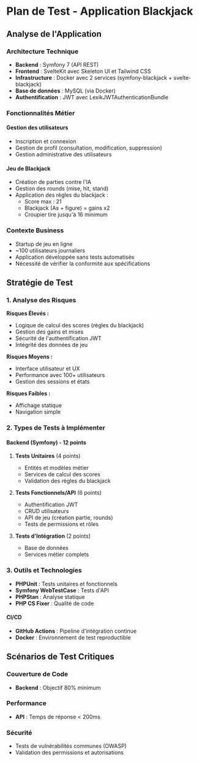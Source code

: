 # Plan de Test - Application Blackjack

## Analyse de l'Application

### Architecture Technique
- **Backend** : Symfony 7 (API REST)
- **Frontend** : SvelteKit avec Skeleton UI et Tailwind CSS  
- **Infrastructure** : Docker avec 2 services (symfony-blackjack + svelte-blackjack)
- **Base de données** : MySQL (via Docker)
- **Authentification** : JWT avec LexikJWTAuthenticationBundle

### Fonctionnalités Métier

#### Gestion des utilisateurs
- Inscription et connexion
- Gestion de profil (consultation, modification, suppression)
- Gestion administrative des utilisateurs

#### Jeu de Blackjack
- Création de parties contre l'IA
- Gestion des rounds (mise, hit, stand)
- Application des règles du blackjack :
  - Score max : 21
  - Blackjack (As + figure) = gains x2
  - Croupier tire jusqu'à 16 minimum

### Contexte Business
- Startup de jeu en ligne
- ~100 utilisateurs journaliers
- Application développée sans tests automatisés
- Nécessité de vérifier la conformité aux spécifications

## Stratégie de Test

### 1. Analyse des Risques

**Risques Élevés :**
- Logique de calcul des scores (règles du blackjack)
- Gestion des gains et mises
- Sécurité de l'authentification JWT
- Intégrité des données de jeu

**Risques Moyens :**
- Interface utilisateur et UX
- Performance avec 100+ utilisateurs
- Gestion des sessions et états

**Risques Faibles :**
- Affichage statique
- Navigation simple

### 2. Types de Tests à Implémenter

#### Backend (Symfony) - 12 points
1. **Tests Unitaires** (4 points)
   - Entités et modèles métier
   - Services de calcul des scores
   - Validation des règles du blackjack
   
2. **Tests Fonctionnels/API** (6 points)
   - Authentification JWT
   - CRUD utilisateurs
   - API de jeu (création partie, rounds)
   - Tests de permissions et rôles
   
3. **Tests d'Intégration** (2 points)
   - Base de données
   - Services métier complets

### 3. Outils et Technologies

- **PHPUnit** : Tests unitaires et fonctionnels
- **Symfony WebTestCase** : Tests d'API
- **PHPStan** : Analyse statique
- **PHP CS Fixer** : Qualité de code

#### CI/CD
- **GitHub Actions** : Pipeline d'intégration continue
- **Docker** : Environnement de test reproductible

## Scénarios de Test Critiques

### Couverture de Code
- **Backend** : Objectif 80% minimum

### Performance
- **API** : Temps de réponse < 200ms

### Sécurité
- Tests de vulnérabilités communes (OWASP)
- Validation des permissions et autorisations